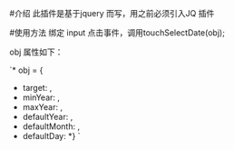 #介绍
此插件是基于jquery 而写，用之前必须引入JQ 插件

#使用方法
绑定 input 点击事件，调用touchSelectDate(obj);

obj 属性如下：

`* obj = {
*    target: , <!-- 触发选择控件的文本框，同时选择完毕后日期输出到该位置 -->
*    minYear: , <!-- 日期最小年份 -->
*    maxYear: , <!-- 日期最大年份 -->
*    defaultYear: , <!-- 日期默认年份 -->
*    defaultMonth: , <!-- 日期默认月份 -->
*    defaultDay:   <!-- 日期默认天 -->
*} `


